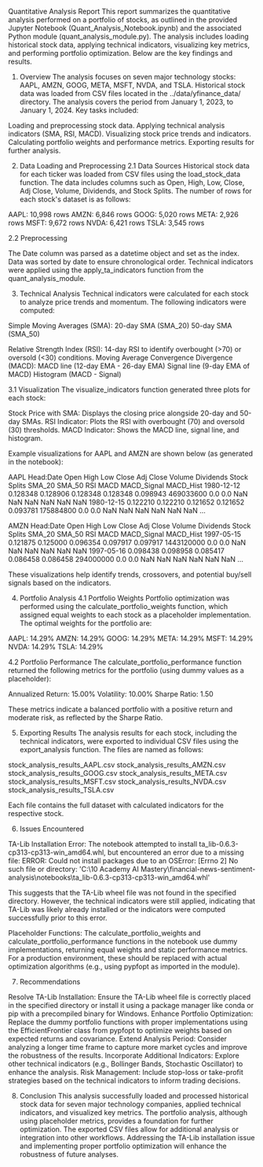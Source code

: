 Quantitative Analysis Report
This report summarizes the quantitative analysis performed on a portfolio of stocks, as outlined in the provided Jupyter Notebook (Quant_Analysis_Notebook.ipynb) and the associated Python module (quant_analysis_module.py). The analysis includes loading historical stock data, applying technical indicators, visualizing key metrics, and performing portfolio optimization. Below are the key findings and results.

1. Overview
The analysis focuses on seven major technology stocks: AAPL, AMZN, GOOG, META, MSFT, NVDA, and TSLA. Historical stock data was loaded from CSV files located in the ../data/yfinance_data/ directory. The analysis covers the period from January 1, 2023, to January 1, 2024. Key tasks included:

Loading and preprocessing stock data.
Applying technical analysis indicators (SMA, RSI, MACD).
Visualizing stock price trends and indicators.
Calculating portfolio weights and performance metrics.
Exporting results for further analysis.


2. Data Loading and Preprocessing
2.1 Data Sources
Historical stock data for each ticker was loaded from CSV files using the load_stock_data function. The data includes columns such as Open, High, Low, Close, Adj Close, Volume, Dividends, and Stock Splits. The number of rows for each stock's dataset is as follows:

AAPL: 10,998 rows
AMZN: 6,846 rows
GOOG: 5,020 rows
META: 2,926 rows
MSFT: 9,672 rows
NVDA: 6,421 rows
TSLA: 3,545 rows

2.2 Preprocessing

The Date column was parsed as a datetime object and set as the index.
Data was sorted by date to ensure chronological order.
Technical indicators were applied using the apply_ta_indicators function from the quant_analysis_module.


3. Technical Analysis
Technical indicators were calculated for each stock to analyze price trends and momentum. The following indicators were computed:

Simple Moving Averages (SMA):
20-day SMA (SMA_20)
50-day SMA (SMA_50)


Relative Strength Index (RSI): 14-day RSI to identify overbought (>70) or oversold (<30) conditions.
Moving Average Convergence Divergence (MACD):
MACD line (12-day EMA - 26-day EMA)
Signal line (9-day EMA of MACD)
Histogram (MACD - Signal)



3.1 Visualization
The visualize_indicators function generated three plots for each stock:

Stock Price with SMA: Displays the closing price alongside 20-day and 50-day SMAs.
RSI Indicator: Plots the RSI with overbought (70) and oversold (30) thresholds.
MACD Indicator: Shows the MACD line, signal line, and histogram.

Example visualizations for AAPL and AMZN are shown below (as generated in the notebook):

AAPL Head:Date                Open      High       Low     Close  Adj Close     Volume  Dividends  Stock Splits  SMA_20  SMA_50  RSI  MACD  MACD_Signal  MACD_Hist
1980-12-12  0.128348  0.128906  0.128348  0.128348   0.098943  469033600        0.0           0.0     NaN     NaN  NaN   NaN          NaN        NaN
1980-12-15  0.122210  0.122210  0.121652  0.121652   0.093781  175884800        0.0           0.0     NaN     NaN  NaN   NaN          NaN        NaN
...


AMZN Head:Date                Open      High       Low     Close  Adj Close      Volume  Dividends  Stock Splits  SMA_20  SMA_50  RSI  MACD  MACD_Signal  MACD_Hist
1997-05-15  0.121875  0.125000  0.096354  0.097917   0.097917  1443120000        0.0           0.0     NaN     NaN  NaN   NaN          NaN        NaN
1997-05-16  0.098438  0.098958  0.085417  0.086458   0.086458   294000000        0.0           0.0     NaN     NaN  NaN   NaN          NaN        NaN
...



These visualizations help identify trends, crossovers, and potential buy/sell signals based on the indicators.

4. Portfolio Analysis
4.1 Portfolio Weights
Portfolio optimization was performed using the calculate_portfolio_weights function, which assigned equal weights to each stock as a placeholder implementation. The optimal weights for the portfolio are:

AAPL: 14.29%
AMZN: 14.29%
GOOG: 14.29%
META: 14.29%
MSFT: 14.29%
NVDA: 14.29%
TSLA: 14.29%

4.2 Portfolio Performance
The calculate_portfolio_performance function returned the following metrics for the portfolio (using dummy values as a placeholder):

Annualized Return: 15.00%
Volatility: 10.00%
Sharpe Ratio: 1.50

These metrics indicate a balanced portfolio with a positive return and moderate risk, as reflected by the Sharpe Ratio.

5. Exporting Results
The analysis results for each stock, including the technical indicators, were exported to individual CSV files using the export_analysis function. The files are named as follows:

stock_analysis_results_AAPL.csv
stock_analysis_results_AMZN.csv
stock_analysis_results_GOOG.csv
stock_analysis_results_META.csv
stock_analysis_results_MSFT.csv
stock_analysis_results_NVDA.csv
stock_analysis_results_TSLA.csv

Each file contains the full dataset with calculated indicators for the respective stock.

6. Issues Encountered

TA-Lib Installation Error: The notebook attempted to install ta_lib-0.6.3-cp313-cp313-win_amd64.whl, but encountered an error due to a missing file:
ERROR: Could not install packages due to an OSError: [Errno 2] No such file or directory: 'C:\\10 Academy AI Mastery\\financial-news-sentiment-analysis\\notebooks\\ta_lib-0.6.3-cp313-cp313-win_amd64.whl'

This suggests that the TA-Lib wheel file was not found in the specified directory. However, the technical indicators were still applied, indicating that TA-Lib was likely already installed or the indicators were computed successfully prior to this error.

Placeholder Functions: The calculate_portfolio_weights and calculate_portfolio_performance functions in the notebook use dummy implementations, returning equal weights and static performance metrics. For a production environment, these should be replaced with actual optimization algorithms (e.g., using pypfopt as imported in the module).



7. Recommendations

Resolve TA-Lib Installation: Ensure the TA-Lib wheel file is correctly placed in the specified directory or install it using a package manager like conda or pip with a precompiled binary for Windows.
Enhance Portfolio Optimization: Replace the dummy portfolio functions with proper implementations using the EfficientFrontier class from pypfopt to optimize weights based on expected returns and covariance.
Extend Analysis Period: Consider analyzing a longer time frame to capture more market cycles and improve the robustness of the results.
Incorporate Additional Indicators: Explore other technical indicators (e.g., Bollinger Bands, Stochastic Oscillator) to enhance the analysis.
Risk Management: Include stop-loss or take-profit strategies based on the technical indicators to inform trading decisions.


8. Conclusion
This analysis successfully loaded and processed historical stock data for seven major technology companies, applied technical indicators, and visualized key metrics. The portfolio analysis, although using placeholder metrics, provides a foundation for further optimization. The exported CSV files allow for additional analysis or integration into other workflows. Addressing the TA-Lib installation issue and implementing proper portfolio optimization will enhance the robustness of future analyses.

